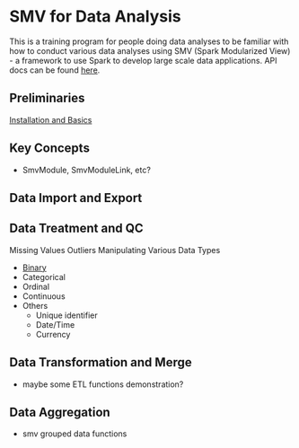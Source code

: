 # SMV for Data Analysis

This is a training program for people doing data analyses to be familiar with how to conduct various data analyses using SMV (Spark Modularized View) - a framework to use Spark to develop large scale data applications. API docs can be found [here](http://tresamigossd.github.io/SMV/scaladocs/index.html#org.tresamigos.smv.package).


## Preliminaries
[Installation and Basics](https://github.com/TresAmigosSD/SmvTraining)

## Key Concepts
* SmvModule, SmvModuleLink, etc?

## Data Import and Export

## Data Treatment and QC
Missing Values
Outliers
Manipulating Various Data Types
* [Binary](https://render.githubusercontent.com/view/ipynb?commit=54766d5ef88971cb5aa2eb09c794b82f1729fe23&enc_url=68747470733a2f2f7261772e67697468756275736572636f6e74656e742e636f6d2f73617261686e677576742f546573744170702f353437363664356566383839373163623561613265623039633739346238326631373239666532332f6e6f7465626f6f6b732f556e7469746c65642e6970796e62&nwo=sarahnguvt%2FTestApp&path=notebooks%2FUntitled.ipynb&repository_id=71425560#Binary-Variable)
* Categorical
* Ordinal
* Continuous
* Others
  * Unique identifier
  * Date/Time
  * Currency
    
    
## Data Transformation and Merge
* maybe some ETL functions demonstration?


## Data Aggregation
* smv grouped data functions


